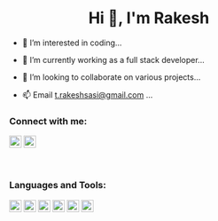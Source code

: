 <h1 align="center">Hi 👋, I'm Rakesh</h1>


- 👀 I’m interested in coding...
  
- 🌱 I’m currently working as a full stack developer...
  
- 💞️ I’m looking to collaborate on various projects...
  
- 📫 Email t.rakeshsasi@gmail.com ...
  
### Connect with me:


<a href="https://www.linkedin.com/in/rakesh-t-sasi-a7546a4b" target="blank"><img src="https://cdn.jsdelivr.net/npm/simple-icons@3.0.1/icons/linkedin.svg" alt="abuanwar072" height="22" width="22" /></a>
<a href="https://www.youtube.com/@rh4you" target="blank"><img src="https://cdn.jsdelivr.net/npm/simple-icons@3.0.1/icons/youtube.svg" alt="ucjm7i4g4z7zgcja_hkhlcvw" height="22" width="22" /></a>


<br />

### Languages and Tools:

<p align="left"><img src="https://www.vectorlogo.zone/logos/dartlang/dartlang-icon.svg" alt="dart" width="22" height="22"/> <img src="https://www.vectorlogo.zone/logos/flutterio/flutterio-icon.svg" alt="flutter" width="22" height="22"/> <img src="https://www.vectorlogo.zone/logos/git-scm/git-scm-icon.svg" alt="git" width="22" height="22"/> <img src="https://devicons.github.io/devicon/devicon.git/icons/linux/linux-original.svg" alt="linux" width="22" height="22"/> <img src="https://devicons.github.io/devicon/devicon.git/icons/mysql/mysql-original-wordmark.svg" alt="mysql" width="22" height="22"/> <img src="https://devicons.github.io/devicon/devicon.git/icons/postgresql/postgresql-original-wordmark.svg" alt="postgresql" width="22" height="22"/> </p>



<!---
rakeshtsasi/rakeshtsasi is a ✨ special ✨ repository because its `README.md` (this file) appears on your GitHub profile.
You can click the Preview link to take a look at your changes.
--->
